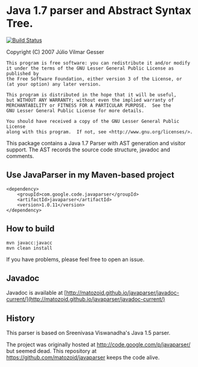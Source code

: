 # Java 1.7 parser and Abstract Syntax Tree.
[![Build Status](https://drone.io/github.com/matozoid/javaparser/status.png)](https://drone.io/github.com/matozoid/javaparser)

Copyright (C) 2007 J&uacute;lio Vilmar Gesser

	This program is free software: you can redistribute it and/or modify
	it under the terms of the GNU Lesser General Public License as published by
	the Free Software Foundation, either version 3 of the License, or
	(at your option) any later version.

	This program is distributed in the hope that it will be useful,
	but WITHOUT ANY WARRANTY; without even the implied warranty of
	MERCHANTABILITY or FITNESS FOR A PARTICULAR PURPOSE.  See the
	GNU Lesser General Public License for more details.

	You should have received a copy of the GNU Lesser General Public License
	along with this program.  If not, see <http://www.gnu.org/licenses/>.

This package contains a Java 1.7 Parser with AST generation and visitor support. 
The AST records the source code structure, javadoc and comments.

## Use JavaParser in my Maven-based project

```
<dependency>
    <groupId>com.google.code.javaparser</groupId>
    <artifactId>javaparser</artifactId>
    <version>1.0.11</version>
</dependency>
```

## How to build

```
mvn javacc:javacc
mvn clean install
```

If you have problems, please feel free to open an issue.

## Javadoc

Javadoc is available at [http://matozoid.github.io/javaparser/javadoc-current/](http://matozoid.github.io/javaparser/javadoc-current/)

## History

This parser is based on Sreenivasa Viswanadha's Java 1.5 parser.

The project was originally hosted at http://code.google.com/p/javaparser/ but 
seemed dead. This repository at https://github.com/matozoid/javaparser keeps 
the code alive.
